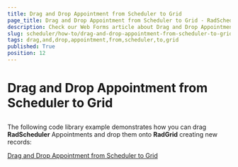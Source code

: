 ```yaml
---
title: Drag and Drop Appointment from Scheduler to Grid
page_title: Drag and Drop Appointment from Scheduler to Grid - RadScheduler
description: Check our Web Forms article about Drag and Drop Appointment from Scheduler to Grid.
slug: scheduler/how-to/drag-and-drop-appointment-from-scheduler-to-grid
tags: drag,and,drop,appointment,from,scheduler,to,grid
published: True
position: 12
---
```


# Drag and Drop Appointment from Scheduler to Grid



## 

The following code library example demonstrates how you can drag **RadScheduler** Appointments and drop them onto **RadGrid** creating new records:

[Drag and Drop Appointment from Scheduler to Grid](https://www.telerik.com/support/code-library/drag-and-drop-appointment-from-scheduler-to-grid)

